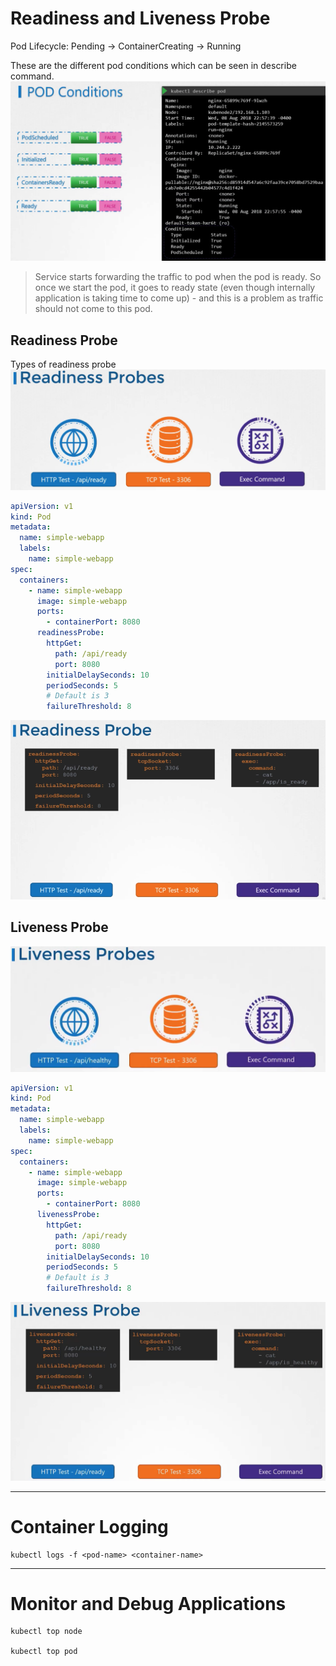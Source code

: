 # Readiness and Liveness Probe

Pod Lifecycle: Pending -> ContainerCreating -> Running

These are the different pod conditions which can be seen in describe command.
![](images/Pasted%20image%2020230912220851.png)

> Service starts forwarding the traffic to pod when the pod is ready. So once we start the pod, it goes to ready state (even though internally application is taking time to come up) - and this is a problem as traffic should not come to this pod.
## Readiness Probe

Types of readiness probe
![](images/Pasted%20image%2020230912221337.png)

``` yaml
apiVersion: v1
kind: Pod
metadata:
  name: simple-webapp
  labels:
    name: simple-webapp
spec:
  containers:
    - name: simple-webapp
      image: simple-webapp
      ports:
        - containerPort: 8080
      readinessProbe:
        httpGet:
          path: /api/ready
          port: 8080
        initialDelaySeconds: 10
        periodSeconds: 5
        # Default is 3
        failureThreshold: 8
```

![](images/Pasted%20image%2020230912221836.png)

## Liveness Probe

![](images/Pasted%20image%2020230912222109.png)

``` yaml
apiVersion: v1
kind: Pod
metadata:
  name: simple-webapp
  labels:
    name: simple-webapp
spec:
  containers:
    - name: simple-webapp
      image: simple-webapp
      ports:
        - containerPort: 8080
      livenessProbe:
        httpGet:
          path: /api/ready
          port: 8080
        initialDelaySeconds: 10
        periodSeconds: 5
        # Default is 3
        failureThreshold: 8
```

![](images/Pasted%20image%2020230912222240.png)

---
# Container Logging

```
kubectl logs -f <pod-name> <container-name>
```

---
# Monitor and Debug Applications

```
kubectl top node

kubectl top pod
```